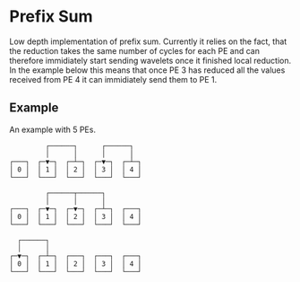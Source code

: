 # Prefix Sum

Low depth implementation of prefix sum. Currently it relies on the fact, that the reduction takes the same number of cycles for each PE and can therefore immidiately start sending wavelets once it finished local reduction. In the example below this means that once PE 3 has reduced all the values received from PE 4 it can immidiately send them to PE 1.

## Example
An example with 5 PEs.
```
         ┌──────┐      ┌──────┐
         │      │      │      │
┌───┐  ┌─▼─┐  ┌─┴─┐  ┌─▼─┐  ┌─┴─┐
│ 0 │  │ 1 │  │ 2 │  │ 3 │  │ 4 │
└───┘  └───┘  └───┘  └───┘  └───┘

         ┌──────┬──────┐
         │      │      │
┌───┐  ┌─▼─┐  ┌─▼─┐  ┌─┴─┐  ┌───┐
│ 0 │  │ 1 │  │ 2 │  │ 3 │  │ 4 │
└───┘  └───┘  └───┘  └───┘  └───┘

  ┌──────┐
  │      │
┌─▼─┐  ┌─┴─┐  ┌───┐  ┌───┐  ┌───┐
│ 0 │  │ 1 │  │ 2 │  │ 3 │  │ 4 │
└───┘  └───┘  └───┘  └───┘  └───┘
```